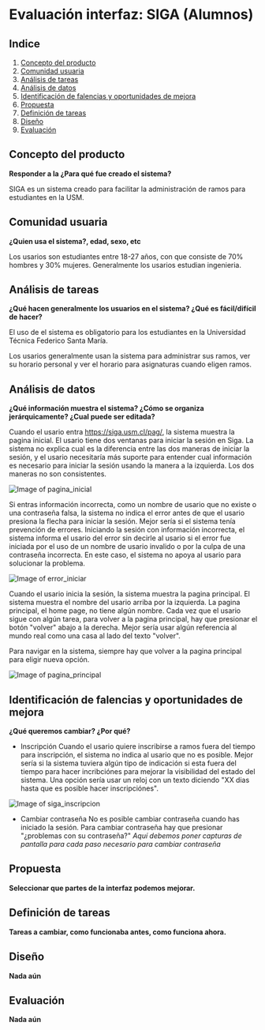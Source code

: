 # Evaluación interfaz: SIGA (Alumnos)

## Indice

1. [Concepto del producto](#concepto-del-producto)
2. [Comunidad usuaria](#comunidad-usuaria)
3. [Análisis de tareas](#analisis_de_tareas)
4. [Análisis de datos](#analisis_de_datos)
5. [Identificación de falencias y oportunidades de mejora](#identificacion-de-falencias-y-oportunidades-de-mejora)
6. [Propuesta](#propuesta)
7. [Definición de tareas](#definicion-de-tareas)
8. [Diseño](#diseño)
9. [Evaluación](#evaluacion)

## Concepto del producto
**Responder a la ¿Para qué fue creado el sistema?**

SIGA es un sistema creado para facilitar la administración de ramos para estudiantes en la USM.

## Comunidad usuaria
**¿Quien usa el sistema?, edad, sexo, etc**

Los usarios son estudiantes entre 18-27 años, con que consiste de 70% hombres y 30% mujeres. Generalmente los usarios estudian ingenieria. 

## Análisis de tareas
**¿Qué hacen generalmente los usuarios en el sistema?
¿Qué es fácil/difícil de hacer?**

El uso de el sistema es obligatorio para los estudiantes en la Universidad Técnica Federico Santa María. 


Los usarios generalmente usan la sistema para administrar sus ramos, ver su horario personal y ver el horario para asignaturas cuando eligen ramos. 


## Análisis de datos
**¿Qué información muestra el sistema?
¿Cómo se organiza jerárquicamente? 
¿Cual puede ser editada?**

Cuando el usario entra https://siga.usm.cl/pag/, la sistema muestra la pagina inicial. El usario tiene dos ventanas para iniciar la sesión en Siga. La sistema no explica cual es la diferencia entre las dos maneras de iniciar la sesión, y el usario necesitaría más suporte para entender cual información es necesario para iniciar la sesión usando la manera a la izquierda. Los dos maneras no son consistentes. 

![Image of pagina_inicial](https://github.com/hvarg/INF322/blob/master/Siga_pagina_inicial.png)

Si entras información incorrecta, como un nombre de usario que no existe o una contraseña falsa, la sistema no indica el error antes de que el usario presiona la flecha para iniciar la sesión. Mejor sería si el sistema tenía prevención de errores. Iniciando la sesión con información incorrecta, el sistema informa el usario del error sin decirle al usario si el error fue iniciada por el uso de un nombre de usario invalido o por la culpa de una contraseña incorrecta. En este caso, el sistema no apoya al usario para solucionar la problema. 

![Image of error_iniciar](https://github.com/hvarg/INF322/blob/master/error_iniciar.png)

Cuando el usario inicia la sesión, la sistema muestra la pagina principal. El sistema muestra el nombre del usario arriba por la izquierda. La pagina principal, el home page, no tiene algún nombre. Cada vez que el usario sigue con algún tarea, para volver a la pagina principal, hay que presionar el botón "volver" abajo a la derecha. Mejor sería usar algún referencia al mundo real como una casa al lado del texto "volver". 

Para navigar en la sistema, siempre hay que volver a la pagina principal para eligir nueva opción. 

![Image of pagina_principal](https://github.com/hvarg/INF322/blob/master/Siga_First_Page.png)

## Identificación de falencias y oportunidades de mejora
**¿Qué queremos cambiar? 
¿Por qué?**

* Inscripción
Cuando el usario quiere inscribirse a ramos fuera del tiempo para inscripción, el sistema no indica al usario que no es posible. Mejor sería si la sistema tuviera algún tipo de indicación si esta fuera del tiempo para hacer incribciónes para mejorar la visibilidad del estado del sistema. Una opción sería usar un reloj con un texto diciendo "XX dias hasta que es posible hacer inscripciónes". 

![Image of siga_inscripcion](https://github.com/hvarg/INF322/blob/master/siga_incripcion.png)

* Cambiar contraseña
No es posible cambiar contraseña cuando has iniciado la sesión. Para cambiar contraseña hay que presionar "¿problemas con su contraseña?" *Aquí debemos poner capturas de pantalla para cada paso necesario para cambiar contraseña*

## Propuesta
**Seleccionar que partes de la interfaz podemos mejorar.**

## Definición de tareas
**Tareas a cambiar, como funcionaba antes, como funciona ahora.**

## Diseño
**Nada aún**

## Evaluación
**Nada aún**
